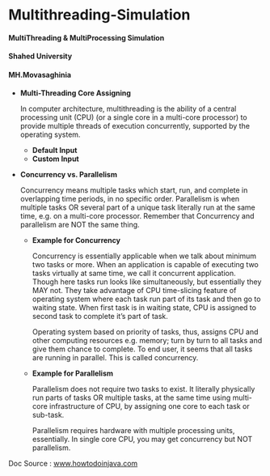 # Multithreading-Simulation

#### MultiThreading & MultiProcessing Simulation
#### Shahed University
#### MH.Movasaghinia

- **Multi-Threading Core Assigning**

    In computer architecture, multithreading is the ability of a central processing unit (CPU) (or a single core in a multi-core processor) to provide multiple threads of execution concurrently, supported by the operating system.

  - **Default Input**
  - **Custom Input**
  
- **Concurrency vs. Parallelism**

    Concurrency means multiple tasks which start, run, and complete in overlapping time periods, in no specific order. Parallelism is when multiple tasks OR several part of a unique task literally run at the same time, e.g. on a multi-core processor. Remember that Concurrency and parallelism are NOT the same thing.

  - **Example for Concurrency**
  
      Concurrency is essentially applicable when we talk about minimum two tasks or more. When an application is capable of executing two tasks virtually at same time, we call it concurrent application. Though here tasks run looks like simultaneously, but essentially they MAY not. They take advantage of CPU time-slicing feature of operating system where each task run part of its task and then go to waiting state. When first task is in waiting state, CPU is assigned to second task to complete it’s part of task.

       Operating system based on priority of tasks, thus, assigns CPU and other computing resources e.g. memory; turn by turn to all tasks and give them chance to complete. To end user, it seems that all tasks are running in parallel. This is called concurrency.
  - **Example for Parallelism**
  
      Parallelism does not require two tasks to exist. It literally physically run parts of tasks OR multiple tasks, at the same time using multi-core infrastructure of CPU, by assigning one core to each task or sub-task.

      Parallelism requires hardware with multiple processing units, essentially. In single core CPU, you may get concurrency but NOT parallelism.

Doc Source : www.howtodoinjava.com
